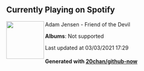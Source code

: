 ## Currently Playing on Spotify

[<img align="left" width="100" src="https://i.scdn.co/image/ab67616d0000b273433cefa3a2331f277730599f">](https://open.spotify.com/album/42zHcnPV2A3b7V1CMD4C00)

Adam Jensen - Friend of the Devil

**Albums**: Not supported

Last updated at 03/03/2021 17:29

#### Generated with [20chan/github-now](https://github.com/20chan/github-now)


<!--
**20chan/20chan** is a ✨ _special_ ✨ repository because its `README.md` (this file) appears on your GitHub profile.

Here are some ideas to get you started:

- 🔭 I’m currently working on ...
- 🌱 I’m currently learning ...
- 👯 I’m looking to collaborate on ...
- 🤔 I’m looking for help with ...
- 💬 Ask me about ...
- 📫 How to reach me: ...
- 😄 Pronouns: ...
- ⚡ Fun fact: ...
-->
